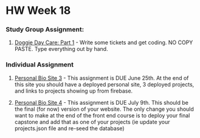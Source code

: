 # HW Week 18

### Study Group Assignment:
1. [Doggie Day Care: Part 1](https://github.com/nss-nightclass-projects/react-doggie-day-care/blob/master/part1.md) - Write some tickets and get coding.  NO COPY PASTE. Type everything out by hand.

### Individual Assignment
1. [Personal Bio Site 3](https://github.com/nss-nightclass-projects/personal-bio-site-instructions/blob/master/personal-bio-site-03.md) - This assignment is DUE June 25th.  At the end of this site you should have a deployed personal site, 3 deployed projects, and links to projects showing up from firebase.

2. [Personal Bio Site 4](https://github.com/nss-nightclass-projects/personal-bio-site-instructions/blob/master/personal-bio-site-04.md) - This assignment is DUE July 9th.  This should be the final (for now) version of your website.  The only change you should want to make at the end of the front end course is to deploy your final capstone and add that as one of your projects (ie update your projects.json file and re-seed the database)
